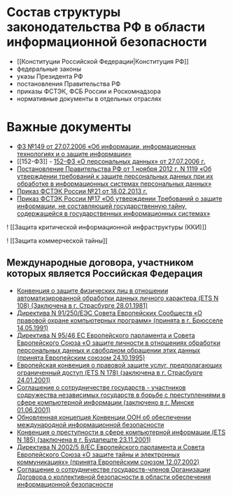 # Состав структуры законодательства РФ в области информационной безопасности

- [[Конституции Российской Федерации|Конституция РФ]]
- федеральные законы
- указы Президента РФ
- постановления Правительства РФ
- приказы ФСТЭК, ФСБ России и Роскомнадзора
- нормативные документы в отдельных отраслях

# Важные документы

- [ФЗ №149 от 27.07.2006 «Об информации, информационных технологиях и о защите информации»](https://www.consultant.ru/document/cons_doc_LAW_61798/)
- [[152-ФЗ]] - [152-ФЗ «О персональных данных» от 27.07.2006 г.](https://www.consultant.ru/document/cons_doc_LAW_61801/)
- [Постановление Правительства РФ от 1 ноября 2012 г. N 1119 «Об утверждении требований к защите персональных данных при их обработке в информационных системах персональных данных»](https://www.consultant.ru/document/cons_doc_LAW_137356/)
- [Приказ ФСТЭК России №21 от 18.02.2013 г.](https://fstec.ru/dokumenty/vse-dokumenty/prikazy/prikaz-fstek-rossii-ot-18-fevralya-2013-g-n-21)
- [Приказ ФСТЭК России №17 «Об утверждении Требований о защите информации, не составляющей государственную тайну, содержащейся в государственных информационных системах»](https://fstec.ru/dokumenty/vse-dokumenty/prikazy/prikaz-fstek-rossii-ot-11-fevralya-2013-g-n-17)


! [[Защита критической информационной инфраструктуры (ККИ)]]

! [[Защита коммерческой тайны]]

## Международные договора, участником которых является Российская Федерация
- [Конвенция о защите физических лиц в отношении автоматизированной обработки данных личного характера (ETS N 108) (Заключена в г. Страсбурге 28.01.1981)](https://www.consultant.ru/document/cons_doc_LAW_121499/)
- [Директива N 91/250/ЕЭС Совета Европейских Сообществ «О правовой охране компьютерных программ» (принята в г. Брюсселе 14.05.1991)](https://eulaw.edu.ru/spisok-dokumentov-po-pravu-evropejskogo-soyuza/direktiva-soveta-ot-14-maya-1991-g-o-pravovoj-ohrane-kompyuternyh-programm-91-250-ees-perevod-a-o-chetverikova/)
- [Директива N 95/46 ЕС Европейского парламента и Совета Европейского Союза «О защите личности в отношениях обработки персональных данных и свободном обращении этих данных (принята Европейским союзом 24.10.1995)](https://base.garant.ru/2569783/)
- [Европейская конвенция о правовой защите услуг, предполагающих ограниченный доступ (ETS N 178) (заключена в г. Страсбурге 24.01.2001)](https://docs.cntd.ru/document/901909721)
- [Соглашение о сотрудничестве государств - участников содружества независимых государств в борьбе с преступлениями в сфере компьютерной информации (заключено в г. Минске 01.06.2001)](https://docs.cntd.ru/document/902140948)
- [Обновленная концепция Конвенции ООН об обеспечении международной информационной безопасности](http://www.scrf.gov.ru/security/information/Inf_conc/)
- [Конвенция о преступности в сфере компьютерной информации (ETS N 185) (заключена в г. Будапеште 23.11.2001)](https://base.garant.ru/4089723/)
- [Директива N 2002/5 8/ЕС Европейского парламента и Совета Европейского Союза «О защите тайны и электронных коммуникациях» (принята Европейским союзом 12.07.2002)](https://base.garant.ru/2570354/)
- [Соглашение о сотрудничестве государств-членов Организации Договора о коллективной безопасности в области обеспечения информационной безопасности](https://docs.cntd.ru/document/542645728)
